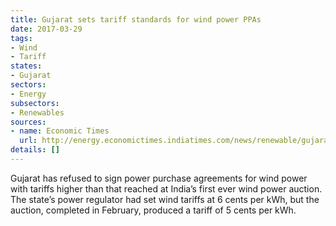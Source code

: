 ```yaml
---
title: Gujarat sets tariff standards for wind power PPAs
date: 2017-03-29
tags:
- Wind
- Tariff
states:
- Gujarat
sectors:
- Energy
subsectors:
- Renewables
sources:
- name: Economic Times
  url: http://energy.economictimes.indiatimes.com/news/renewable/gujarat-andhra-pradesh-refuse-to-pay-higher-tariff-for-wind-power/57771642
details: []
---
```


Gujarat has refused to sign power purchase agreements for wind power with tariffs higher than that reached at India’s first ever wind power auction. The state’s power regulator had set wind tariffs at 6 cents per kWh, but the auction, completed in February, produced a tariff of 5 cents per kWh.
